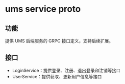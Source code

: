 # ums service proto

## 功能

提供 UMS 后端服务的 GRPC 接口定义，支持后续扩展。

## 接口

* LoginService：提供登录、注册、退出登录和注销等接口
* UserService：提供获取、更新用户信息等接口
